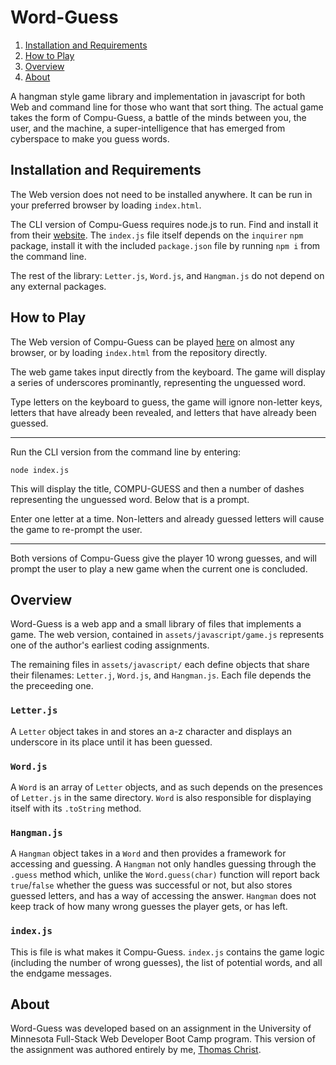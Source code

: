 # Word-Guess

1. [Installation and Requirements](##Installation-and-Requirements)
2. [How to Play](##How-to-Play)
3. [Overview](##Overview)
4. [About](##About)

A hangman style game library and implementation in javascript for both Web and command line for those who want that sort thing. The actual game takes the form of Compu-Guess, a battle of the minds between you, the user, and the machine, a super-intelligence that has emerged from cyberspace to make you guess words.

## Installation and Requirements

The Web version does not need to be installed anywhere. It can be run in your preferred browser by loading `index.html`.

The CLI version of Compu-Guess requires node.js to run. Find and install it from their [website](https://nodejs.org/en/). The `index.js` file itself depends on the `inquirer` `npm` package, install it with the included `package.json` file by running `npm i` from the command line.

The rest of the library: `Letter.js`, `Word.js`, and `Hangman.js` do not depend on any external packages.

## How to Play

The Web version of Compu-Guess can be played [here](https://kiselblat.github.io/Word-Guess) on almost any browser, or by loading `index.html` from the repository directly.

The web game takes input directly from the keyboard. The game will display a series of underscores prominantly, representing the unguessed word.

Type letters on the keyboard to guess, the game will ignore non-letter keys, letters that have already been revealed, and letters that have already been guessed.

---

Run the CLI version from the command line by entering:
```
node index.js
```
This will display the title, COMPU-GUESS and then a number of dashes representing the unguessed word. Below that is a prompt.

Enter one letter at a time. Non-letters and already guessed letters will cause the game to re-prompt the user.

---

Both versions of Compu-Guess give the player 10 wrong guesses, and will prompt the user to play a new game when the current one is concluded.

## Overview

Word-Guess is a web app and a small library of files that implements a game. The web version, contained in `assets/javascript/game.js` represents one of the author's earliest coding assignments.

The remaining files in `assets/javascript/` each define objects that share their filenames: `Letter.j`, `Word.js`, and `Hangman.js`. Each file depends the the preceeding one.

### `Letter.js`

A `Letter` object takes in and stores an a-z character and displays an underscore in its place until it has been guessed.

### `Word.js`

A `Word` is an array of `Letter` objects, and as such depends on the presences of `Letter.js` in the same directory. `Word` is also responsible for displaying itself with its `.toString` method.

### `Hangman.js`

A `Hangman` object takes in a `Word` and then provides a framework for accessing and guessing. A `Hangman` not only handles guessing through the `.guess` method which, unlike the `Word.guess(char)` function will report back `true`/`false` whether the guess was successful or not, but also stores guessed letters, and has a way of accessing the answer.
`Hangman` does not keep track of how many wrong guesses the player gets, or has left.

### `index.js`

This is file is what makes it Compu-Guess. `index.js` contains the game logic (including the number of wrong guesses), the list of potential words, and all the endgame messages.

## About

Word-Guess was developed based on an assignment in the University of Minnesota Full-Stack Web Developer Boot Camp program. This version of the assignment was authored entirely by me, [Thomas Christ](https://kiselblat.github.io/).